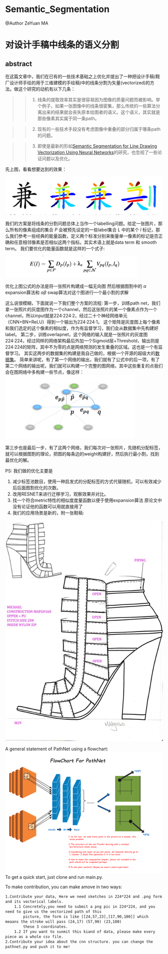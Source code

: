 # Semantic_Segmentation
@Author ZeYuan MA

# 对设计手稿中线条的语义分割
## abstract
在这篇文章中，我们在已有的一些技术基础之上优化并提出了一种把设计手稿(鞋厂设计师手绘的用于三维建模的手绘稿)中的线条分割为矢量(vectorized)的方法。做这个研究的动机有以下几条：

>> 1. 线条的提取效率其实是很容易因为图像的质量问题而被影响。举个例子，如果一张图像中的线条很密集，那么传统的一些算法分离出来的结果就会丧失原本绘图者的语义。这个语义，其实就是那些像素其实属于同一条path。

>> 2. 现有的一些技术手段没有考虑图像中重叠的部分归属于哪条path的问题。

>> 3. 即使是最新的形如[Semantic Segmentation for Line Drawing Vectorization Using Neural Networks](http://www.byungsoo.me/project/vectornet/paper.pdf)的研究，也忽视了一些论证问题以及优化。


先上图，看看想要达到的效果：

![1](1.png)


我们的方案是将线条的分割问题总体上当作一个labelling问题。给定一张图片，那么所有的像素组成的集合 *P* 会被预先设定的一些label集合 *L* 中的某个 *l* 标记，那么我们参考一些经典的能量函数，定义两个标准分别来衡量单一像素的标记是否正确和任意相邻像素是否相似这两个指标。其实术语上就是data term 和 smooth term。 我们要优化的能量函数就是这样的一个式子:

![2](2.png)

优化上图公式的办法是将一张照片构建成一幅无向图 然后根据图割中的 $\alpha$ expansion算法和 $\alpha\beta$ swap算法对这个图进行一个最小割的求解


这么说很模糊，下面就说一下我们整个方案的流程: 第一步，训练path net，我们拿一张照片的灰度图作为一个channel，然后这张照片的某一个像素点作为一个channel，所以input就是224·224·2，经过二十个神经网络单元（CNN+BN+ReLU）得到一个输出为224·224·1。 这个矩阵是灰度图上每个像素和我们选定的这个像素的相似度，作为有监督学习，我们会从数据集中先构建好label。 第二步，训练overlapnet，这个网络的输入就是一张照片的灰度图224·224，经过同样的网络架构最后外加一个Sigmoid层+Threshold，输出则是224·224的矩阵，其中不为零的点是网络预测的发生重叠的区域。这也是一个有监督学习。 其实这两步的数据集的构建是我自己做的，根据一个开源的超级大的[数据集](https://github.com/googlecreativelab/quickdraw-dataset)。 简单来讲呢，有了第一个网络的输出，我们就有了公式中的后一项，有了第二个网络的输出呢，我们就可以构建一个完整的图网络，其中这些重复的点我们会在图网络中多构建一些节点，像这样： ![3](3.png)


第三步也是最后一步，有了这两个网络，我们每次对一张照片，先随机分配标签，就可以根据图割的理论，把图的每条边的weight构建好，然后执行最小割，找到最优化的解。

PS: 我们做的优化主要是


1. 减少标签池数目，使用一种启发式的分配标签的方式代替随机，可以有效减少后后面图割优化的次数。
2. 改用RESNET来进行迁移学习，观察效果并对比。
3. 找一个符合metric特性的相似度度量函数以便于使用expansion算法 原论文中没有论证他的函数可以用就直接用了
4. 我们的应用场景是新的，附一张鞋稿:

![4](M29.jpg)


A general statement of PathNet using a flowchart:
    ![](./pathnet_flowchart.png)
To get a quick start, just clone and run main.py.

To make contribution, you can make amove in two ways:
    
    1.Contribute your data, Here we need sketches in 224*224 and .png form and its vectorical labels.
        1.1 Concretely,you need to submit a png pic in 224*224, and you need to give us the vectorized path of this 
            picture, the form is like [[24,57,23],[17,90,100]] which meaans the stroke will pass (24,17) (57,90) (23,100)
            these 3 coordinates.
        1.2 If you want to sunmit this kiand of data, please make every piece as a whole csv file.
    2.Contribute your idea about the cnn structure. you can change the pathnet.py and push it to me!

